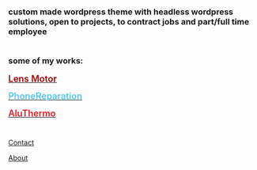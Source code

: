 ### custom made wordpress theme with headless wordpress solutions, open to projects, to contract jobs and part/full time employee

#

### some of my works:

[<span style="color:#a90000;font-weight:600;font-size:18px">Lens Motor</span>](https://www.lens-motor.be)

[<span style="color:#51c7f0;font-weight:600;font-size:18px">PhoneReparation</span>](https://www.phone-reparation.be/)

[<span style="color:#ec1c24;font-weight:600;font-size:18px">AluThermo</span>](https://www.aluthermo.com)

#

[Contact](mailto:szobonyatamas@gmail.com)

[About](Szobonya_Tomi_CV_EN.pdf)
